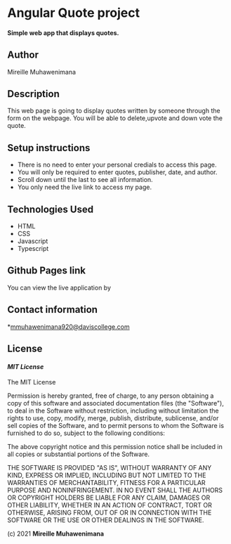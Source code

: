 # Angular Quote project
#### Simple web app that displays quotes.
## Author
Mireille Muhawenimana

## Description
This web page is going to display quotes written by someone through the form on the webpage. You will be able to delete,upvote and down vote the quote.

## Setup instructions
* There is no need to enter your personal credials to access this page.
* You will only be required to enter quotes, publisher, date, and author.
* Scroll down until the last to see all information.
* You only need the live link to access my page.

## Technologies Used
* HTML  
* CSS
* Javascript
* Typescript


## Github Pages link
You can view the live application by 
## Contact information
*mmuhawenimana920@daviscollege.com


## License
#### *MIT License*
The MIT License

Permission is hereby granted, free of charge, to any person obtaining a copy
of this software and associated documentation files (the "Software"), to deal
in the Software without restriction, including without limitation the rights
to use, copy, modify, merge, publish, distribute, sublicense, and/or sell
copies of the Software, and to permit persons to whom the Software is
furnished to do so, subject to the following conditions:

The above copyright notice and this permission notice shall be included in
all copies or substantial portions of the Software.

THE SOFTWARE IS PROVIDED "AS IS", WITHOUT WARRANTY OF ANY KIND, EXPRESS OR
IMPLIED, INCLUDING BUT NOT LIMITED TO THE WARRANTIES OF MERCHANTABILITY,
FITNESS FOR A PARTICULAR PURPOSE AND NONINFRINGEMENT. IN NO EVENT SHALL THE
AUTHORS OR COPYRIGHT HOLDERS BE LIABLE FOR ANY CLAIM, DAMAGES OR OTHER
LIABILITY, WHETHER IN AN ACTION OF CONTRACT, TORT OR OTHERWISE, ARISING FROM,
OUT OF OR IN CONNECTION WITH THE SOFTWARE OR THE USE OR OTHER DEALINGS IN
THE SOFTWARE.

(c) 2021 **Mireille Muhawenimana**
